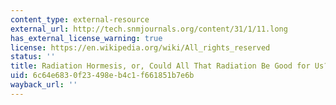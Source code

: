 ```yaml
---
content_type: external-resource
external_url: http://tech.snmjournals.org/content/31/1/11.long
has_external_license_warning: true
license: https://en.wikipedia.org/wiki/All_rights_reserved
status: ''
title: Radiation Hormesis, or, Could All That Radiation Be Good for Us?
uid: 6c64e683-0f23-498e-b4c1-f661851b7e6b
wayback_url: ''
---
```

